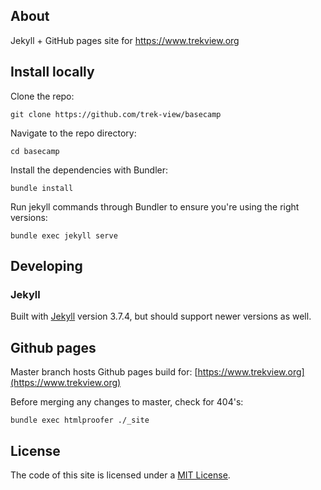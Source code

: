 ## About

Jekyll + GitHub pages site for https://www.trekview.org

## Install locally

Clone the repo:

`git clone https://github.com/trek-view/basecamp`

Navigate to the repo directory:

`cd basecamp`

Install the dependencies with Bundler:

`bundle install`

Run jekyll commands through Bundler to ensure you're using the right versions:

`bundle exec jekyll serve`

## Developing

### Jekyll 

Built with [Jekyll](http://jekyllrb.com/) version 3.7.4, but should support newer versions as well.

## Github pages

Master branch hosts Github pages build for: [https://www.trekview.org](https://www.trekview.org)

Before merging any changes to master, check for 404's:

`bundle exec htmlproofer ./_site`

## License

The code of this site is licensed under a [MIT License](/LICENSE.txt).
